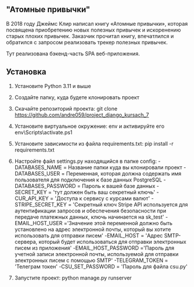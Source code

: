 ## "Атомные привычки"

В 2018 году Джеймс Клир написал книгу «Атомные привычки»,
которая посвящена приобретению новых полезных привычек и искоренению старых плохих привычек.
Заказчик прочитал книгу, впечатлился и обратился с запросом реализовать трекер полезных привычек.

Тут реализована бэкенд-часть SPA веб-приложения.

## Установка

1. Установите Python 3.11 и выше
2. Создайте папку, куда будете клонировать проект

3. Скачайте репозиторий проекта:
   git clone https://github.com/andre059/project_django_kursach_7
4. Установите виртуальное окружение:
   env и активируйте его env\Scripts\activate.ps1
5. Установите зависимости из файла requirements.txt:
   pip install -r requirements.txt
6. Настройте файл settings.py находящийся в папке config:
-DATABASES_NAME = Название папки куда вы клонировали проект
-DATABASES_USER = Переменная, которая должна содержать имя пользователя для подключения к базе данных PostgreSQL
-DATABASES_PASSWORD = Пароль к вашей базе данных
-SECRET_KEY = 'тут должен быть ваш секретный ключь'
-CUR_API_KEY = 'Доступа к сервису с курсами валют'
-STRIPE_SECRET_KEY = 'Секретный ключ Stripe API используется для аутентификации запросов и обеспечения безопасности при передаче платежных данных, ключь начинается на sk_test'
-EMAIL_HOST_USER ='Значение этой переменной должно быть установлено на адрес электронной почты, который вы хотите использовать для отправки писем'
-EMAIL_HOST = 'Адрес SMTP-сервера, который будет использоваться для отправки электронных писем из приложения'
-EMAIL_HOST_PASSWORD ='Пароль для учетной записи электронной почты, используемой для отправки электронных писем с помощью SMTP'
-TELEGRAM_TOKEN = 'Телеграм токен'
-CSU_SET_PASSWORD = 'Пароль для файла csu.py'
7. Запустите проект:
   python manage.py runserver 
